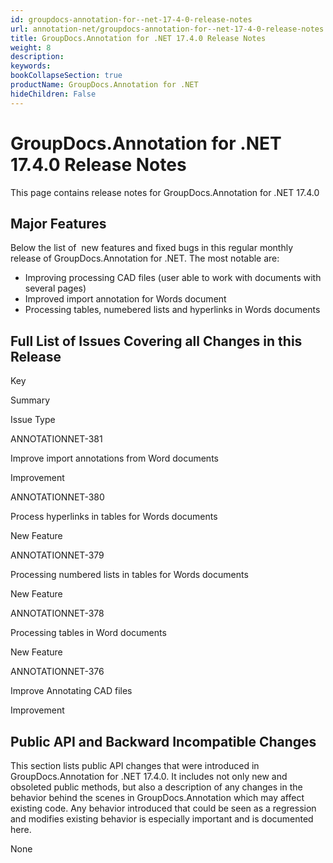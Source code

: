 ```yaml
---
id: groupdocs-annotation-for--net-17-4-0-release-notes
url: annotation-net/groupdocs-annotation-for--net-17-4-0-release-notes
title: GroupDocs.Annotation for .NET 17.4.0 Release Notes
weight: 8
description: 
keywords: 
bookCollapseSection: true
productName: GroupDocs.Annotation for .NET
hideChildren: False
---
```


# GroupDocs.Annotation for .NET 17.4.0 Release Notes


This page contains release notes for GroupDocs.Annotation for .NET 17.4.0

## Major Features

Below the list of  new features and fixed bugs in this regular monthly release of GroupDocs.Annotation for .NET. The most notable are:

*   Improving processing CAD files (user able to work with documents with several pages)
*   Improved import annotation for Words document
*   Processing tables, numebered lists and hyperlinks in Words documents

## Full List of Issues Covering all Changes in this Release

Key

Summary

Issue Type

ANNOTATIONNET-381

Improve import annotations from Word documents

Improvement

ANNOTATIONNET-380

Process hyperlinks in tables for Words documents

New Feature

ANNOTATIONNET-379

Processing numbered lists in tables for Words documents

New Feature

ANNOTATIONNET-378

Processing tables in Word documents

New Feature

ANNOTATIONNET-376

Improve Annotating CAD files

Improvement

## Public API and Backward Incompatible Changes

This section lists public API changes that were introduced in GroupDocs.Annotation for .NET 17.4.0. It includes not only new and obsoleted public methods, but also a description of any changes in the behavior behind the scenes in GroupDocs.Annotation which may affect existing code. Any behavior introduced that could be seen as a regression and modifies existing behavior is especially important and is documented here.

None

